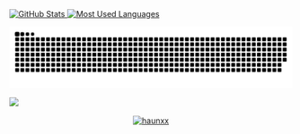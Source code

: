 
  <a href="#">
    <img height="190rem" alt="GitHub Stats" src="https://github-readme-stats.vercel.app/api?username=haunxx&show_icons=true&title_color=007acc&icon_color=007acc&text_color=007acc&bg_color=00000000&border_radius=15&border_color=00000000&count_private=true&hide=contribs&hide_rank=true"/>
  </a>
  <a href="#">
    <img height="190rem" alt="Most Used Languages" src="https://github-readme-stats.vercel.app/api/top-langs/?username=haunxx&langs_count=6&layout=compact&title_color=007acc&icon_color=007acc&text_color=007acc&bg_color=00000000&border_radius=15&border_color=00000000&hide=jupyter%20notebook"/>
  </a>
</div> 

<div> 
  <p align="center">
    <a href="#"><img title="Snake animation" src="snake.svg">
    </a>
  </p>
</div>
<img src="https://github-readme-streak-stats.herokuapp.com/?user=haunxx"></img>
<!--   profile-green-animate -->
<p align="center"> 
<a href="https://github.com/ryo-ma/github-profile-trophy"><img src="https://github-profile-trophy.vercel.app/?username=haunxx" alt="haunxx" /></a>
</p>


